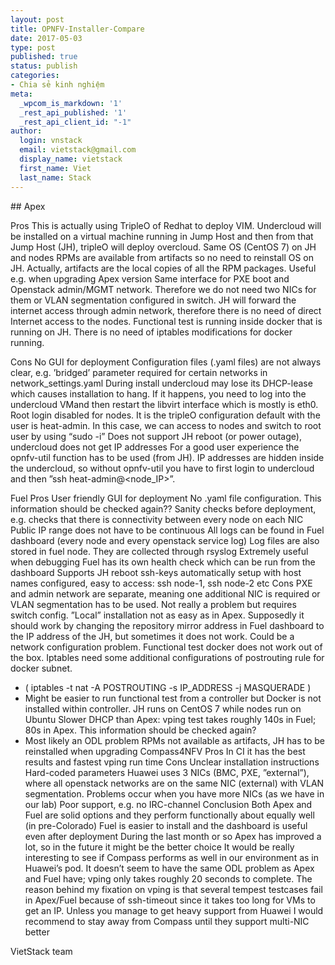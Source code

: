 ```yaml
---
layout: post
title: OPNFV-Installer-Compare
date: 2017-05-03
type: post
published: true
status: publish
categories:
- Chia sẻ kinh nghiệm
meta:
  _wpcom_is_markdown: '1'
  _rest_api_published: '1'
  _rest_api_client_id: "-1"
author:
  login: vnstack
  email: vietstack@gmail.com
  display_name: vietstack
  first_name: Viet
  last_name: Stack
---
```


</p> ## Apex </p>
Pros
This is actually using TripleO of Redhat to deploy VIM. Undercloud will be installed on a virtual machine running in Jump Host and then from that Jump Host (JH), tripleO will deploy overcloud.
Same OS (CentOS 7) on JH and nodes
RPMs are available from artifacts so no need to reinstall OS on JH. Actually, artifacts are the local copies of all the RPM packages.
Useful e.g. when upgrading Apex version
Same interface for PXE boot and Openstack admin/MGMT network. Therefore we do not need two NICs for them or VLAN segmentation configured in switch.
JH will forward the internet access through admin network, therefore there is no need of direct Internet access to the nodes.
Functional test is running inside docker that is running on JH. There is no need of iptables modifications for docker running.

Cons
No GUI for deployment
Configuration files (.yaml files) are not always clear, e.g. ’bridged’ parameter required for certain networks in network_settings.yaml
During install undercloud may lose its DHCP-lease which causes installation to hang. If it happens, you need to log into the undercloud VMand then restart the libvirt interface which is mostly is eth0.
Root login disabled for nodes. It is the tripleO configuration default with the user is heat-admin. In this case, we can access to nodes and switch to root user by using “sudo -i”
Does not support JH reboot (or power outage), undercloud does not get IP addresses
For a good user experience the opnfv-util function has to be used (from JH). IP addresses are hidden inside the undercloud, so without opnfv-util you have to first login to undercloud and then ”ssh heat-admin@<node_IP>”.

Fuel
Pros
User friendly GUI for deployment
No .yaml file configuration. This information should be checked again??
Sanity checks before deployment, e.g. checks that there is connectivity between every node on each NIC
Public IP range does not have to be continuous
All logs can be found in Fuel dashboard (every node and every openstack service log)
Log files are also stored in fuel node. They are collected through rsyslog 
Extremely useful when debugging
Fuel has its own health check which can be run from the dashboard
Supports JH reboot
ssh-keys automatically setup with host names configured, easy to access: ssh node-1, ssh node-2 etc
Cons
PXE and admin network are separate, meaning one additional NIC is required or VLAN segmentation has to be used. Not really a problem but requires switch config.
”Local” installation not as easy as in Apex. Supposedly it should work by changing the repository mirror address in Fuel dashboard to the IP address of the JH, but sometimes it does not work. Could be a network configuration problem.
Functional test docker does not work out of the box. Iptables need some additional configurations of postrouting rule for docker subnet.
- ( iptables -t nat -A POSTROUTING -s IP_ADDRESS -j MASQUERADE )
- Might be easier to run functional test from a controller but Docker is not installed within controller.
JH runs on CentOS 7 while nodes run on Ubuntu
Slower DHCP than Apex: vping test takes roughly 140s in Fuel; 80s in Apex. This information should be checked again?
- Most likely an ODL problem
RPMs not available as artifacts, JH has to be reinstalled when upgrading
Compass4NFV
Pros
In CI it has the best results and fastest vping run time
Cons
Unclear installation instructions
Hard-coded parameters
Huawei uses 3 NICs (BMC, PXE, ”external”), where all openstack networks are on the same NIC (external) with VLAN segmentation. Problems occur when you have more NICs (as we have in our lab)
Poor support, e.g. no IRC-channel
Conclusion
Both Apex and Fuel are solid options and they perform functionally about equally well (in pre-Colorado)
Fuel is easier to install and the dashboard is useful even after deployment
During the last month or so Apex has improved a lot, so in the future it might be the better choice
It would be really interesting to see if Compass performs as well in our environment as in Huawei’s pod. It doesn’t seem to have the same ODL problem as Apex and Fuel have; vping only takes roughly 20 seconds to complete. The reason behind my fixation on vping is that several tempest testcases fail in Apex/Fuel because of ssh-timeout since it takes too long for VMs to get an IP.
Unless you manage to get heavy support from Huawei I would recommend to stay away from Compass until they support multi-NIC better

VietStack team
